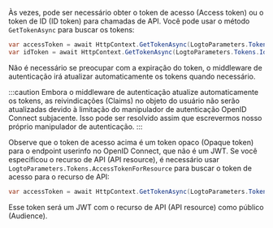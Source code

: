 Às vezes, pode ser necessário obter o token de acesso (Access token) ou o token de ID (ID token) para chamadas de API. Você pode usar o método `GetTokenAsync` para buscar os tokens:

```csharp
var accessToken = await HttpContext.GetTokenAsync(LogtoParameters.Tokens.AccessToken);
var idToken = await HttpContext.GetTokenAsync(LogtoParameters.Tokens.IdToken);
```

Não é necessário se preocupar com a expiração do token, o middleware de autenticação irá atualizar automaticamente os tokens quando necessário.

:::caution
Embora o middleware de autenticação atualize automaticamente os tokens, as reivindicações (Claims) no objeto do usuário não serão atualizadas devido à limitação do manipulador de autenticação OpenID Connect subjacente.
Isso pode ser resolvido assim que escrevermos nosso próprio manipulador de autenticação.
:::

Observe que o token de acesso acima é um token opaco (Opaque token) para o endpoint userinfo no OpenID Connect, que não é um JWT. Se você especificou o recurso de API (API resource), é necessário usar `LogtoParameters.Tokens.AccessTokenForResource` para buscar o token de acesso para o recurso de API:

```csharp
var accessToken = await HttpContext.GetTokenAsync(LogtoParameters.Tokens.AccessTokenForResource);
```

Esse token será um JWT com o recurso de API (API resource) como público (Audience).
